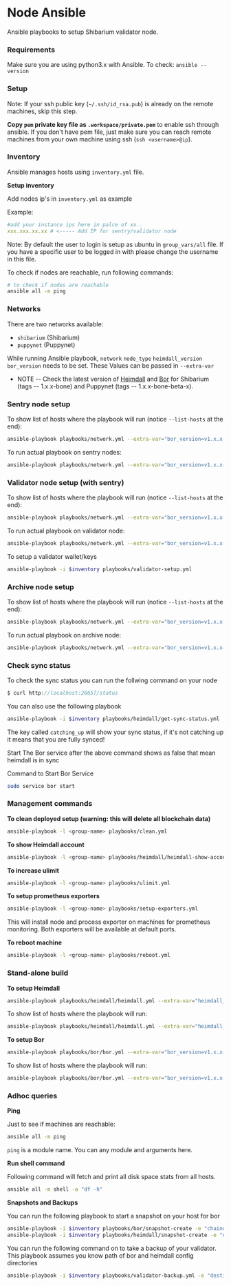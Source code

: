 # Node Ansible

Ansible playbooks to setup Shibarium validator node.

### Requirements

Make sure you are using python3.x with Ansible. To check: `ansible --version` 

### Setup

Note: If your ssh public key (`~/.ssh/id_rsa.pub`) is already on the remote machines, skip this step.

**Copy `pem` private key file as `.workspace/private.pem`** to enable ssh through ansible. If you don't have pem file, just make sure you can reach remote machines from your own machine using ssh (`ssh <username>@ip`). 

### Inventory

Ansible manages hosts using `inventory.yml` file.

**Setup inventory**

Add nodes ip's in `inventory.yml` as example

Example:

```yml
#add your instance ips here in palce of xx..
xxx.xxx.xx.xx # <----- Add IP for sentry/validator node

```

Note: By default the user to login is setup as ubuntu in `group_vars/all` file. If you have a specific user to be logged in with please change the username in this file.

To check if nodes are reachable, run following commands:

```bash
# to check if nodes are reachable
ansible all -m ping
```

### Networks

There are two networks available:

* `shibarium` (Shibarium)
* `puppynet` (Puppynet)

While running Ansible playbook, `network` `node_type` `heimdall_version` `bor_version` needs to be set. These Values can be passed in `--extra-var`

- NOTE -- Check the latest version of [Heimdall](https://github.com/shibaone/heimdall/releases) and [Bor](https://github.com/shibaone/bor/releases) for Shibarium (tags -- 1.x.x-bone) and Puppynet (tags -- 1.x.x-bone-beta-x).

### Sentry node setup

To show list of hosts where the playbook will run (notice `--list-hosts` at the end):

```bash
ansible-playbook playbooks/network.yml --extra-var="bor_version=v1.x.x-bone heimdall_version=v1.x.x-bone network=shibarium node_type=sentry" --list-hosts
```

To run actual playbook on sentry nodes:

```bash
ansible-playbook playbooks/network.yml --extra-var="bor_version=v1.x.x-bone heimdall_version=v1.x.x-bone network=shibarium node_type=sentry"
```

### Validator node setup (with sentry)

To show list of hosts where the playbook will run (notice `--list-hosts` at the end):

```bash
ansible-playbook playbooks/network.yml --extra-var="bor_version=v1.x.x-bone heimdall_version=v1.x.x-bone network=shibarium node_type=validator" --list-hosts
```

To run actual playbook on validator node:

```bash
ansible-playbook playbooks/network.yml --extra-var="bor_version=v1.x.x-bone heimdall_version=v1.x.x-bone network=shibarium node_type=validator"
```

To setup a validator wallet/keys
```bash
ansible-playbook -i $inventory playbooks/validator-setup.yml
```


### Archive node setup 

To show list of hosts where the playbook will run (notice `--list-hosts` at the end):

```bash
ansible-playbook playbooks/network.yml --extra-var="bor_version=v1.x.x-bone heimdall_version=v1.x.x-bone network=shibarium node_type=archive" --list-hosts
```

To run actual playbook on archive node:

```bash
ansible-playbook playbooks/network.yml --extra-var="bor_version=v1.x.x-bone heimdall_version=v1.x.x-bone network=shibarium node_type=archive"
```

### Check sync status

To check the sync status you can run the follwing command on your node

```js
$ curl http://localhost:26657/status
```
You can also use the following playbook
```bash
ansible-playbook -i $inventory playbooks/heimdall/get-sync-status.yml
```

The key called `catching_up` will show your sync status, if it's not catching up it means that you are fully synced!

Start The Bor service after the above command shows as false that mean heimdall is in sync

Command to Start Bor Service
```bash
sudo service bor start
```
### Management commands

**To clean deployed setup (warning: this will delete all blockchain data)**

```bash
ansible-playbook -l <group-name> playbooks/clean.yml
```

**To show Heimdall account**

```bash
ansible-playbook -l <group-name> playbooks/heimdall/heimdall-show-account.yml
```

**To increase ulimit**

```bash
ansible-playbook -l <group-name> playbooks/ulimit.yml
```

**To setup prometheus exporters**

```bash
ansible-playbook -l <group-name> playbooks/setup-exporters.yml
```

This will install node and process exporter on machines for prometheus monitoring. Both exporters will be available at default ports.

**To reboot machine**

```bash
ansible-playbook -l <group-name> playbooks/reboot.yml
```

### Stand-alone build

**To setup Heimdall**

```bash
ansible-playbook playbooks/heimdall/heimdall.yml --extra-var="heimdall_version=v1.x.x-bone network=shibarium node_type=sentry"
```

To show list of hosts where the playbook will run:

```bash
ansible-playbook playbooks/heimdall/heimdall.yml --extra-var="heimdall_version=v1.x.x-bone network=shibarium node_type=sentry" --list-hosts
```

**To setup Bor**

```bash
ansible-playbook playbooks/bor/bor.yml --extra-var="bor_version=v1.x.x-bone network=shibarium node_type=sentry"
```

To show list of hosts where the playbook will run:

```bash
ansible-playbook playbooks/bor/bor.yml --extra-var="bor_version=v1.x.x-bone network=shibarium node_type=sentry" --list-hosts
```

### Adhoc queries

**Ping**

Just to see if machines are reachable:

```bash
ansible all -m ping
```

`ping` is a module name. You can any module and arguments here.

**Run shell command**

Following command will fetch and print all disk space stats from all hosts.


```bash
ansible all -m shell -a "df -h"
```

**Snapshots and Backups**

You can run the following playbook to start a snapshot on your host for bor
```bash
ansible-playbook -i $inventory playbooks/bor/snapshot-create -e "chaindata=$path target=$target_save_dir"
ansible-playbook -i $inventory playbooks/heimdall/snapshot-create -e "data=$path target=$target_save_dir"
```

You can run the following command on to take a backup of your validator. This playbook assumes you know path of bor and heimdall config directories
```bash
ansible-playbook -i $inventory playbooks/validator-backup.yml -e "destination=$WHERE_YOU_WANT_TO_SAVE_LOCALLY bor_path=PATH_TO_YOUR_BOR_INSTALL heimdall_path=PATH_TO_YOUR_HEIMDALL_PATH"
```
